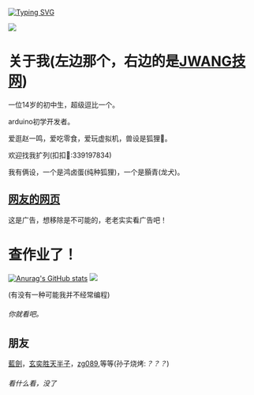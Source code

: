 
[![Typing SVG](https://readme-typing-svg.demolab.com?font=Fira+Code&pause=1000&width=435&lines=print(%22hello%2C+world%22);%23+%E5%AD%99%E5%AD%90%E7%83%A7%E7%83%A4%E8%AF%B7%E5%85%B3%E6%B3%A8%E6%88%91;%23%23+%E4%BD%99%E9%BA%BB%E5%AD%90%E6%88%91%E6%93%8D%E4%BD%A0%E5%A6%88;%E5%A5%BD%E5%85%84%E5%BC%9F%3AFenris%EF%BC%8C%E8%93%9D%E6%BE%9C%EF%BC%8CJWANG%E6%8A%80%E7%BD%91(%E5%86%99%E4%B8%8D%E5%BC%80))](https://git.io/typing-svg)

![](https://img.picui.cn/free/2025/06/29/6860929b41652.jpeg)


# 关于我(左边那个，右边的是[JWANG技网](https://img.picui.cn/free/2025/06/29/686091c470d4d.png))

一位14岁的初中生，超级逗比一个。

arduino初学开发者。

爱逛赵一鸣，爱吃零食，爱玩虚拟机，兽设是狐狸🦊。

欢迎找我扩列(扣扣🐧:339197834)

我有俩设，一个是鸿卤蛋(纯种狐狸)，一个是顥青(龙犬)。

## [网友的网页](https://jiwang.mysxl.cn/)

这是广告，想移除是不可能的，老老实实看广告吧！

# 查作业了！

[![Anurag's GitHub stats](https://github-readme-stats.vercel.app/api?username=xia865)](https://github.com/xia865/github-readme-stats)
![](https://github-readme-stats.vercel.app/api/top-langs/?username=xia865&theme=gotham&hide_border=true&include_all_commits=true&count_private=false&layout=compact)

(有没有一种可能我并不经常编程)

###### 你就看吧。

## 朋友
[藍劍](https://github.com/lanjian123580)，[玄奕胜天半子](https://github.com/youshouyan)，[zg089](https://github.com/ZG089),等等(孙子烧烤:*？？？*)

###### 看什么看，没了

